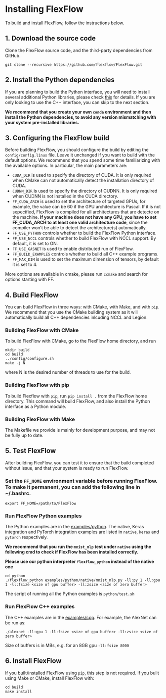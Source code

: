 # Installing FlexFlow
To build and install FlexFlow, follow the instructions below.

## 1. Download the source code
Clone the FlexFlow source code, and the third-party dependencies from GitHub.
```
git clone --recursive https://github.com/flexflow/FlexFlow.git
```

## 2. Install the Python dependencies
If you are planning to build the Python interface, you will need to install several additional Python libraries, please check [this](https://github.com/flexflow/FlexFlow/blob/master/requirements.txt) for details. If you are only looking to use the C++ interface, you can skip to the next section.

**We recommend that you create your own `conda` environment and then install the Python dependencies, to avoid any version mismatching with your system pre-installed libraries.** 

## 3. Configuring the FlexFlow build
Before building FlexFlow, you should configure the build by editing the `config/config.linux` file. Leave it unchanged if you want to build with the default options. We recommend that you spend some time familiarizing with the available options. In particular, the main parameters are:
* `CUDA_DIR` is used to specify the directory of CUDA. It is only required when CMake can not automatically detect the installation directory of CUDA.
* `CUDNN_DIR` is used to specify the directory of CUDNN. It is only required when CUDNN is not installed in the CUDA directory.
* `FF_CUDA_ARCH` is used to set the architecture of targeted GPUs, for example, the value can be 60 if the GPU architecture is Pascal. If it is not sepecified, FlexFlow is compiled for all architectures that are detecte on the machine. **If your machine does not have any GPU, you have to set FF_CUDA_ARCH to at least one valid architecture code**, since the compiler won't be able to detect the architecture(s) automatically.
* `FF_USE_PYTHON` controls whether to build the FlexFlow Python interface.
* `FF_USE_NCCL` controls whether to build FlexFlow with NCCL support. By default, it is set to ON.
* `FF_USE_GASNET` is used to enable distributed run of FlexFlow.
* `FF_BUILD_EXAMPLES` controls whether to build all C++ example programs.
* `FF_MAX_DIM` is used to set the maximum dimension of tensors, by default it is set to 4. 

More options are available in cmake, please run `ccmake` and search for options starting with FF. 

## 4. Build FlexFlow
You can build FlexFlow in three ways: with CMake, with Make, and with `pip`. We recommend that you use the CMake building system as it will automatically build all C++ dependencies inlcuding NCCL and Legion. 

### Building FlexFlow with CMake
To build FlexFlow with CMake, go to the FlexFlow home directory, and run
```
mkdir build
cd build
../config/configure.sh
make -j N
```
where N is the desired number of threads to use for the build.

### Building FlexFlow with pip
To build Flexflow with `pip`, run `pip install .` from the FlexFlow home directory. This command will build FlexFlow, and also install the Python interface as a Python module.

### Building FlexFlow with Make
The Makefile we provide is mainly for development purpose, and may not be fully up to date. 


## 5. Test FlexFlow
After building FlexFlow, you can test it to ensure that the build completed without issue, and that your system is ready to run FlexFlow.

### Set the `FF_HOME` environment variable before running FlexFlow. To make it permanent, you can add the following line in ~/.bashrc.
```
export FF_HOME=/path/to/FlexFlow
```

### Run FlexFlow Python examples
The Python examples are in the [examples/python](https://github.com/flexflow/FlexFlow/tree/master/examples/python). 
The native, Keras integration and PyTorch integration examples are listed in `native`, `keras` and `pytorch` respectively.

**We recommend that you run the `mnist_mlp` test under `native` using the following cmd to check if FlexFlow has been installed correctly.**

**Please use our python interpreter `flexflow_python` instead of the native one**
```
cd python
./flexflow_python examples/python/native/mnist_mlp.py -ll:py 1 -ll:gpu 1 -ll:fsize <size of gpu buffer> -ll:zsize <size of zero buffer>
``` 
The script of running all the Python examples is `python/test.sh`

### Run FlexFlow C++ examples

The C++ examples are in the [examples/cpp](https://github.com/flexflow/FlexFlow/tree/master/examples/cpp). 
For example, the AlexNet can be run as:
```
./alexnet -ll:gpu 1 -ll:fsize <size of gpu buffer> -ll:zsize <size of zero buffer>
``` 

Size of buffers is in MBs, e.g. for an 8GB gpu `-ll:fsize 8000`

## 6. Install FlexFlow
If you built/installed FlexFlow using `pip`, this step is not required. If you built using Make or CMake, install FlexFlow with:
```
cd build
make install
```
